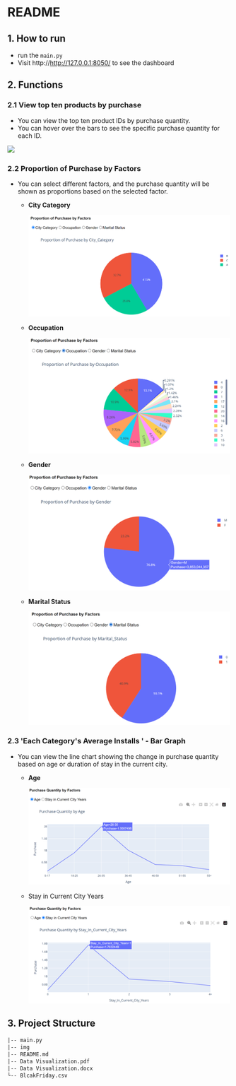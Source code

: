 # README

## 1. How to run

* run the `main.py`
* Visit http://http://127.0.0.1:8050/ to see the dashboard

## 2. Functions

### 2.1 View top ten products by purchase

* You can view the top ten product IDs by purchase quantity. 
* You can hover over the bars to see the specific purchase quantity for each ID.

![](D:\mycreate\PythonProject\HCI\lab3\img\image-20230520133302378.png)

### 2.2 Proportion of Purchase by Factors

* You can select different factors, and the purchase quantity will be shown as proportions based on the selected factor.

  * **City Category**

    ![](img\image-20230520133727451.png)

  * **Occupation**

    ![](img\image-20230520133817185.png)

  * **Gender**

    ![](img\image-20230520134039436.png)

  * **Marital Status**

    ![](img\image-20230520134048712.png)

### 2.3 'Each Category's Average Installs ' - Bar Graph

- You can view the line chart showing the change in purchase quantity based on age or duration of stay in the current city.

  - **Age**

    ![](img\image-20230520134235951.png)

  - Stay in Current City Years

    ![](img\image-20230520134306102.png)

## 3. Project Structure

```
|-- main.py
|-- img
|--	README.md
|-- Data Visualization.pdf
|-- Data Visualization.docx
└-- BlcakFriday.csv
```